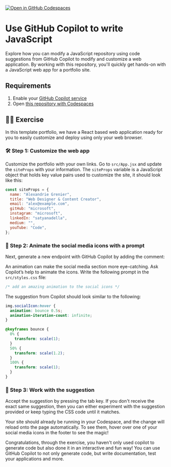 [![Open in GitHub Codespaces](https://github.com/codespaces/badge.svg)](https://github.com/codespaces/new?hide_repo_select=true&ref=main&repo=526682619)

# Use GitHub Copilot to write JavaScript

Explore how you can modify a JavaScript repository using code suggestions from GitHub Copilot to modify and customize a web application. By working with this repository, you'll quickly get hands-on with a JavaScript web app for a portfolio site.

## Requirements

1. Enable your [GitHub Copilot service](https://github.com/github-copilot/signup)
1. Open [this repository with Codespaces](https://codespaces.new/MicrosoftDocs/mslearn-copilot-codespaces-javascript?quickstart=1)

## 💪🏽 Exercise

In this template portfolio, we have a React based web application ready for you to easily customize and deploy using only your web browser.


### 🛠 Step 1: Customize the web app

Customize the portfolio with your own links. Go to `src/App.jsx` and update the `siteProps` with your information. The `siteProps` variable is a JavaScript object that holds key value pairs used to customize the site, it should look like this:

```javascript
const siteProps = {
  name: "Alexandrie Grenier",
  title: "Web Designer & Content Creator",
  email: "alex@example.com",
  gitHub: "microsoft",
  instagram: "microsoft",
  linkedIn: "satyanadella",
  medium: "",
  youTube: "Code",
};
```

### 🔎 Step 2: Animate the social media icons with a prompt

Next, generate a new endpoint with GitHub Copilot by adding the comment: 

An animation can make the social media section more eye-catching. Ask Copilot’s help to animate the icons. Write the following prompt in the `src/styles.css` file:

```css
/* add an amazing animation to the social icons */
```

The suggestion from Copilot should look similar to the following:

```css
img.socialIcon:hover {
  animation: bounce 0.5s;
  animation-iteration-count: infinite;
}

@keyframes bounce {
  0% {
    transform: scale(1);
  }
  50% {
    transform: scale(1.2);
  }
  100% {
    transform: scale(1);
  }
}
```

### 🚀 Step 3: Work with the suggestion

Accept the suggestion by pressing the tab key. If you don't receive the exact same suggestion, then you can either experiment with the suggestion provided or keep typing the CSS code until it matches.

Your site should already be running in your Codespace, and the change will reload onto the page automatically. To see them, hover over one of your social media icons in the footer to see the magic!


Congratulations, through the exercise, you haven't only used copilot to generate code but also done it in an interactive and fun way! You can use GitHub Copilot to not only generate code, but write documentation, test your applications and more.
